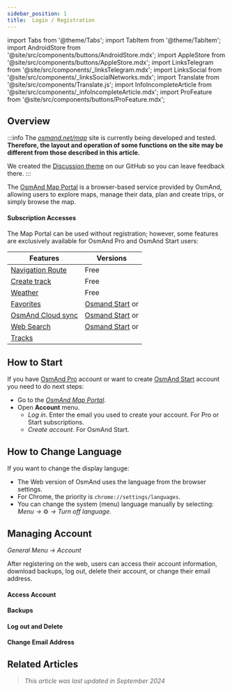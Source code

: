 ```yaml
---
sidebar_position: 1
title:  Login / Registration
---
```


import Tabs from '@theme/Tabs';
import TabItem from '@theme/TabItem';
import AndroidStore from '@site/src/components/buttons/AndroidStore.mdx';
import AppleStore from '@site/src/components/buttons/AppleStore.mdx';
import LinksTelegram from '@site/src/components/_linksTelegram.mdx';
import LinksSocial from '@site/src/components/_linksSocialNetworks.mdx';
import Translate from '@site/src/components/Translate.js';
import InfoIncompleteArticle from '@site/src/components/_infoIncompleteArticle.mdx';
import ProFeature from '@site/src/components/buttons/ProFeature.mdx';

<InfoIncompleteArticle/>

## Overview

:::info
The *[osmand.net/map](https://osmand.net/map/)* site is currently being developed and tested.  
**Therefore, the layout and operation of some functions on the site may be different from those described in this article.**

We created the [Discussion theme](https://github.com/osmandapp/OsmAnd/discussions/16567) on our GitHub so you can leave feedback there.
:::

The [OsmAnd Map Portal](https://osmand.net/map) is a browser-based service provided by OsmAnd, allowing users to explore maps, manage their data, plan and create trips, or simply browse the map.

#### Subscription Accesses

The Map Portal can be used without registration; however, some features are exclusively available for OsmAnd Pro and OsmAnd Start users:

| Features | Versions |
|--- |--- |
| [Navigation Route](./planner.md) | Free |
| [Create track](./planner.md) | Free |
| [Weather](./web-map.md) | Free |
| [Favorites](./web-map.md) | [Osmand Start](https://osmand.net/blog/start) or <ProFeature/> |
| [OsmAnd Cloud sync](./web-cloud.md) | [Osmand Start](https://osmand.net/blog/start) or <ProFeature/> |
| [Web Search](./web-search.md)|[Osmand Start](https://osmand.net/blog/start) or <ProFeature/>|
| [Tracks](./web-map.md) | <ProFeature/> |


## How to Start

If you have [OsmAnd Pro](../personal/osmand-cloud.md#login) account or want to create [OsmAnd Start](../personal/osmand-cloud.md#osmand-start) account you need to do next steps:

- Go to the [*OsmAnd Map Portal*](https://osmand.net/map).
- Open **Account** menu.
  - *Log in*. Enter the email you used to create your account. For Pro or Start subscriptions.
  - *Create account*. For OsmAnd Start.


## How to Change Language

If you want to change the display languge:

- The Web version of OsmAnd uses the language from the browser settings.  
- For Chrome, the priority is `chrome://settings/languages`.  
- You can change the system (menu) language manually by selecting:  
    *Menu →* ⚙ *→ Turn off language*.


## Managing Account

*General Menu → Account*

After registering on the web, users can access their account information, download backups, log out, delete their account, or change their email address.

#### Access Account

#### Backups

#### Log out and Delete

#### Change Email Address


## Related Articles

> *This article was last updated in September 2024*
